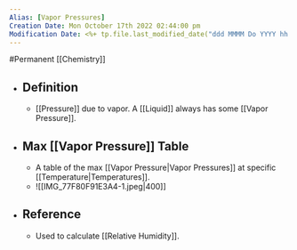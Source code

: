 ```yaml
---
Alias: [Vapor Pressures]
Creation Date: Mon October 17th 2022 02:44:00 pm 
Modification Date: <%+ tp.file.last_modified_date("ddd MMMM Do YYYY hh:mm:ss a") %>
---
```

#Permanent [[Chemistry]]

- ## Definition
	- [[Pressure]] due to vapor. A [[Liquid]] always has some [[Vapor Pressure]].
- ## Max [[Vapor Pressure]] Table
	- A table of the max [[Vapor Pressure|Vapor Pressures]] at specific [[Temperature|Temperatures]].
	- ![[IMG_77F80F91E3A4-1.jpeg|400]]
- ## Reference
	- Used to calculate [[Relative Humidity]].